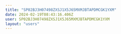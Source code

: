 ```yaml
---
title: "SP02BJ3H07498ZXSJ1X5J65MXMJBTAPDMCGK1YXM"
date: 2024-02-19T08:43:16.406Z
user: SP02BJ3H07498ZXSJ1X5J65MXMJBTAPDMCGK1YXM
layout: "users"
---
```

    